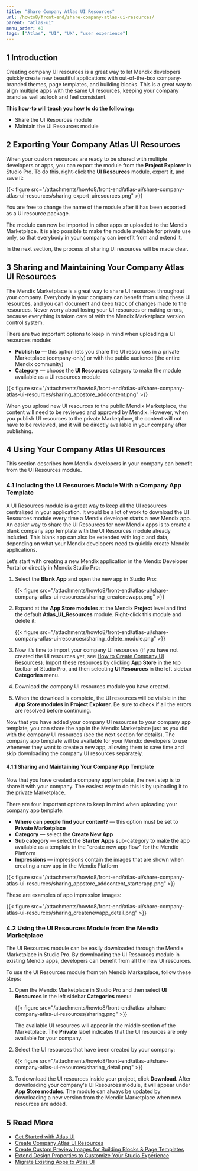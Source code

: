 ```yaml
---
title: "Share Company Atlas UI Resources"
url: /howto8/front-end/share-company-atlas-ui-resources/
parent: "atlas-ui"
menu_order: 40
tags: ["Atlas", "UI", "UX", "user experience"]
---
```


## 1 Introduction

Creating company UI resources is a great way to let Mendix developers quickly create new beautiful applications with out-of-the-box company-branded themes, page templates, and building blocks. This is a great way to align multiple apps with the same UI resources, keeping your company brand as well as look and feel consistent. 

**This how-to will teach you how to do the following:**

* Share the UI Resources module
* Maintain the UI Resources module

## 2 Exporting Your Company Atlas UI Resources

When your custom resources are ready to be shared with multiple developers or apps, you can export the module from the **Project Explorer** in Studio Pro. To do this, right-click the **UI Resources** module, export it, and save it:

{{< figure src="/attachments/howto8/front-end/atlas-ui/share-company-atlas-ui-resources/sharing_export_uiresources.png" >}}

You are free to change the name of the module after it has been exported as a UI resource package.

The module can now be imported in other apps or uploaded to the Mendix Marketplace. It is also possible to make the module available for private use only, so that everybody in your company can benefit from and extend it.

In the next section, the process of sharing UI resources will be made clear.

## 3 Sharing and Maintaining Your Company Atlas UI Resources

The Mendix Marketplace is a great way to share UI resources throughout your company. Everybody in your company can benefit from using these UI resources, and you can document and keep track of changes made to the resources. Never worry about losing your UI resources or making errors, because everything is taken care of with the Mendix Marketplace version control system.

There are two important options to keep in mind when uploading a UI resources module:

* **Publish to** — this option lets you share the UI resources in a private Marketplace (company-only) or with the public audience (the entire Mendix community)
* **Category** — choose the **UI Resources** category to make the module available as a UI resources module

{{< figure src="/attachments/howto8/front-end/atlas-ui/share-company-atlas-ui-resources/sharing_appstore_addcontent.png" >}}

When you upload new UI resources to the public Mendix Marketplace, the content will need to be reviewed and approved by Mendix. However, when you publish UI resources to the private Marketplace, the content will not have to be reviewed, and it will be directly available in your company after publishing.

## 4 Using Your Company Atlas UI Resources

This section describes how Mendix developers in your company can benefit from the UI Resources module.

### 4.1 Including the UI Resources Module With a Company App Template

A UI Resources module is a great way to keep all the UI resources centralized in your application. It would be a lot of work to download the UI Resources module every time a Mendix developer starts a new Mendix app. An easier way to share the UI Resources for new Mendix apps is to create a blank company app template with the UI Resources module already included. This blank app can also be extended with logic and data, depending on what your Mendix developers need to quickly create Mendix applications.

Let’s start with creating a new Mendix application in the Mendix Developer Portal or directly in Mendix Studio Pro:

1.  Select the **Blank App** and open the new app in Studio Pro:

    {{< figure src="/attachments/howto8/front-end/atlas-ui/share-company-atlas-ui-resources/sharing_createnewapp.png" >}}

2. Expand at the **App Store modules** at the Mendix **Project** level and find the default **Atlas_UI_Resources** module. Right-click this module and delete it:

    {{< figure src="/attachments/howto8/front-end/atlas-ui/share-company-atlas-ui-resources/sharing_delete_module.png" >}}

3. Now it’s time to import your company UI resources (if you have not created the UI resources yet, see [How to Create Company UI Resources](/howto8/front-end/create-company-atlas-ui-resources/)). Import these resources by clicking **App Store** in the top toolbar of Studio Pro, and then selecting **UI Resources** in the left sidebar **Categories** menu.
4. Download the company UI resources module you have created.
5. When the download is complete, the UI resources will be visible in the **App Store modules** in **Project Explorer**.  Be sure to check if all the errors are resolved before continuing.

Now that you have added your company UI resources to your company app template, you can share the app in the Mendix Marketplace just as you did with the company UI resources (see the next section for details). The company app template will be available for your Mendix developers to use whenever they want to create a new app, allowing them to save time and skip downloading the company UI resources separately.

#### 4.1.1 Sharing and Maintaining Your Company App Template

Now that you have created a company app template, the next step is to share it with your company. The easiest way to do this is by uploading it to the private Marketplace.

There are four important options to keep in mind when uploading your company app template:

* **Where can people find your content?** — this option must be set to **Private Marketplace**
* **Category** — select the **Create New App**
* **Sub category** — select the **Starter Apps** sub-category to make the app available as a template in the "create new app flow" for the Mendix Platform
* **Impressions** — impressions contain the images that are shown when creating a new app in the Mendix Platform

{{< figure src="/attachments/howto8/front-end/atlas-ui/share-company-atlas-ui-resources/sharing_appstore_addcontent_starterapp.png" >}}

These are examples of app impression images:

{{< figure src="/attachments/howto8/front-end/atlas-ui/share-company-atlas-ui-resources/sharing_createnewapp_detail.png" >}}

### 4.2 Using the UI Resources Module from the Mendix Marketplace

The UI Resources module can be easily downloaded through the Mendix Marketplace in Studio Pro. By downloading the UI Resources module in existing Mendix apps, developers can benefit from all the new UI resources.

To use the UI Resources module from teh Mendix Marketplace, follow these steps:

1.  Open the Mendix Marketplace in Studio Pro and then select **UI Resources** in the left sidebar **Categories** menu:

    {{< figure src="/attachments/howto8/front-end/atlas-ui/share-company-atlas-ui-resources/sharing.png" >}}

    The available UI resources will appear in the middle section of the Marketplace. The **Private** label indicates that the UI resources are only available for your company.

2. Select the UI resources that have been created by your company:

    {{< figure src="/attachments/howto8/front-end/atlas-ui/share-company-atlas-ui-resources/sharing_detail.png" >}}

3. To download the UI resources inside your project, click **Download**. After downloading your company's UI Resources module, it will appear under **App Store modules**. The module can always be updated by downloading a new version from the Mendix Marketplace when new resources are added.

## 5 Read More

* [Get Started with Atlas UI](/howto8/front-end/get-started-with-atlasui/)
* [Create Company Atlas UI Resources](/howto8/front-end/create-company-atlas-ui-resources/)
* [Create Custom Preview Images for Building Blocks & Page Templates](/howto8/front-end/create-custom-preview-images-for-building-blocks-and-page-templates/)
* [Extend Design Properties to Customize Your Studio Experience](/howto8/front-end/extend-design-properties-to-customize/)
* [Migrate Existing Apps to Atlas UI](/howto8/front-end/migrate-existing-projects-to-atlasui/)

